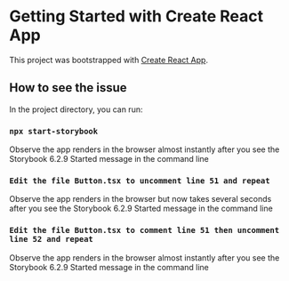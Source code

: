 # Getting Started with Create React App

This project was bootstrapped with [Create React App](https://github.com/facebook/create-react-app).

## How to see the issue

In the project directory, you can run:
### `npx start-storybook`
Observe the app renders in the browser almost instantly after you see the Storybook 6.2.9 Started message in the command line

### `Edit the file Button.tsx to uncomment line 51 and repeat`
Observe the app renders in the browser but now takes several seconds after you see the Storybook 6.2.9 Started message in the command line

### `Edit the file Button.tsx to comment line 51 then uncomment line 52 and repeat`
Observe the app renders in the browser almost instantly after you see the Storybook 6.2.9 Started message in the command line

